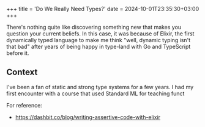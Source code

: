 +++
title = 'Do We Really Need Types?'
date = 2024-10-01T23:35:30+03:00
+++

There's nothing quite like discovering something new that makes you question
your current beliefs. In this case, it was because of Elixir, the first
dynamically typed language to make me think "well, dynamic typing isn't that
bad" after years of being happy in type-land with Go and TypeScript before it.

## Context

I've been a fan of static and strong type systems for a few years. I had my
first encounter with a course that used Standard ML for teaching funct

For reference:

- https://dashbit.co/blog/writing-assertive-code-with-elixir
